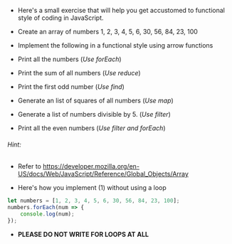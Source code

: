 * Here's a small exercise that will help you get accustomed to  functional style of coding in JavaScript. 


* Create an array of numbers 1, 2, 3, 4, 5, 6, 30, 56, 84, 23, 100
* Implement the following in a functional style using arrow functions


* Print all the numbers (*Use forEach*)
* Print the sum of all numbers (*Use reduce*)
* Print the first odd number (*Use find*)
* Generate an list of squares of all numbers (*Use map*)
* Generate a list of numbers divisible by 5.  (*Use filter*)
* Print all the even numbers (*Use filter and forEach*)

###### Hint:
* Refer to https://developer.mozilla.org/en-US/docs/Web/JavaScript/Reference/Global_Objects/Array

* Here's how you implement (1) without using a loop

``` javascript
let numbers = [1, 2, 3, 4, 5, 6, 30, 56, 84, 23, 100];
numbers.forEach(num => {
	console.log(num);
}); 
```

* __PLEASE DO NOT WRITE FOR LOOPS AT ALL__